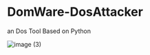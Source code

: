 # DomWare-DosAttacker
an Dos Tool Based on Python


![image (3)](https://github.com/user-attachments/assets/8b6d1a79-8c8b-4b8c-be80-6ac488c248d8)
